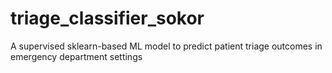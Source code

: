 # triage_classifier_sokor
A supervised sklearn-based ML model to predict patient triage outcomes in emergency department settings
